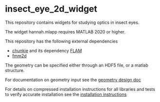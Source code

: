 # insect_eye_2d_widget
This repository contains widgets for studying optics in insect eyes.

The widget hannah.mlapp requires MATLAB 2020 or higher.

This repository has the following external dependencies

- [chunkie](https://github.com/fastalgorithms/chunkie) and its dependency [FLAM](https://github.com/klho/FLAM.git)
- [fmm2d](https://fmm2d.readthedocs.io/en/latest)

The geometry can be specified either through an HDF5 file, or a matlab structure. 

For documentation on geometry input see the [geometry design doc](https://github.com/mrachh/insect_eye_2d/blob/main/geometry_design.pdf)

For details on compressed installation instructions for all libraries and tests to verify accurate installation see
the [installation instructions](https://github.com/mrachh/insect_eye_2d_widget/blob/main/installation.pdf)
